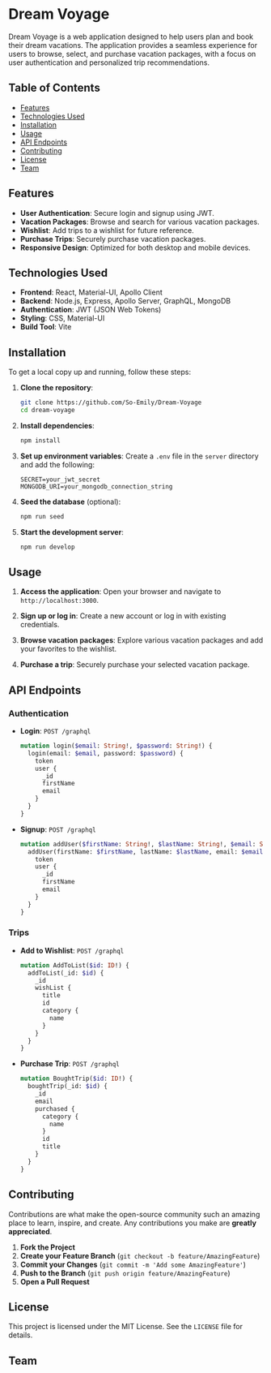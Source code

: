 # Dream Voyage

Dream Voyage is a web application designed to help users plan and book their dream vacations. The application provides a seamless experience for users to browse, select, and purchase vacation packages, with a focus on user authentication and personalized trip recommendations.

## Table of Contents

- [Features](#features)
- [Technologies Used](#technologies-used)
- [Installation](#installation)
- [Usage](#usage)
- [API Endpoints](#api-endpoints)
- [Contributing](#contributing)
- [License](#license)
- [Team](#team)

## Features

- **User Authentication**: Secure login and signup using JWT.
- **Vacation Packages**: Browse and search for various vacation packages.
- **Wishlist**: Add trips to a wishlist for future reference.
- **Purchase Trips**: Securely purchase vacation packages.
- **Responsive Design**: Optimized for both desktop and mobile devices.

## Technologies Used

- **Frontend**: React, Material-UI, Apollo Client
- **Backend**: Node.js, Express, Apollo Server, GraphQL, MongoDB
- **Authentication**: JWT (JSON Web Tokens)
- **Styling**: CSS, Material-UI
- **Build Tool**: Vite

## Installation

To get a local copy up and running, follow these steps:

1. **Clone the repository**:
    ```sh
    git clone https://github.com/So-Emily/Dream-Voyage
    cd dream-voyage
    ```

2. **Install dependencies**:
    ```sh
    npm install
    ```

3. **Set up environment variables**:
    Create a `.env` file in the `server` directory and add the following:
    ```env
    SECRET=your_jwt_secret
    MONGODB_URI=your_mongodb_connection_string
    ```

4. **Seed the database** (optional):
    ```sh
    npm run seed
    ```

5. **Start the development server**:
    ```sh
    npm run develop
    ```

## Usage

1. **Access the application**:
    Open your browser and navigate to `http://localhost:3000`.

2. **Sign up or log in**:
    Create a new account or log in with existing credentials.

3. **Browse vacation packages**:
    Explore various vacation packages and add your favorites to the wishlist.

4. **Purchase a trip**:
    Securely purchase your selected vacation package.

## API Endpoints

### Authentication

- **Login**: `POST /graphql`
    ```graphql
    mutation login($email: String!, $password: String!) {
      login(email: $email, password: $password) {
        token
        user {
          _id
          firstName
          email
        }
      }
    }
    ```

- **Signup**: `POST /graphql`
    ```graphql
    mutation addUser($firstName: String!, $lastName: String!, $email: String!, $password: String!) {
      addUser(firstName: $firstName, lastName: $lastName, email: $email, password: $password) {
        token
        user {
          _id
          firstName
          email
        }
      }
    }
    ```

### Trips

- **Add to Wishlist**: `POST /graphql`
    ```graphql
    mutation AddToList($id: ID!) {
      addToList(_id: $id) {
        _id
        wishList {
          title
          id
          category {
            name
          }
        }
      }
    }
    ```

- **Purchase Trip**: `POST /graphql`
    ```graphql
    mutation BoughtTrip($id: ID!) {
      boughtTrip(_id: $id) {
        _id
        email
        purchased {
          category {
            name
          }
          id
          title
        }
      }
    }
    ```

## Contributing

Contributions are what make the open-source community such an amazing place to learn, inspire, and create. Any contributions you make are **greatly appreciated**.

1. **Fork the Project**
2. **Create your Feature Branch** (`git checkout -b feature/AmazingFeature`)
3. **Commit your Changes** (`git commit -m 'Add some AmazingFeature'`)
4. **Push to the Branch** (`git push origin feature/AmazingFeature`)
5. **Open a Pull Request**

## License

This project is licensed under the MIT License. See the `LICENSE` file for details.

## Team

